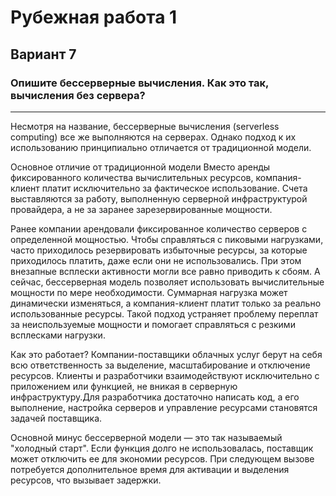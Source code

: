 # Рубежная работа 1
## Вариант 7

### Опишите бессерверные вычисления. Как это так, вычисления без сервера?
----

Несмотря на название, бессерверные вычисления (serverless computing) все же выполняются на серверах. Однако подход к их использованию принципиально отличается от традиционной модели.

Основное отличие от традиционной модели
Вместо аренды фиксированного количества вычислительных ресурсов, компания-клиент платит исключительно за фактическое использование. Счета выставляются за работу, выполненную серверной инфраструктурой провайдера, а не за заранее зарезервированные мощности.

Ранее компании арендовали фиксированное количество серверов с определенной мощностью. Чтобы справляться с пиковыми нагрузками, часто приходилось резервировать избыточные ресурсы, за которые приходилось платить, даже если они не использовались. При этом внезапные всплески активности могли все равно приводить к сбоям. А сейчас, бессерверная модель позволяет использовать вычислительные мощности по мере необходимости. Суммарная нагрузка может динамически изменяться, а компания-клиент платит только за реально использованные ресурсы. Такой подход устраняет проблему переплат за неиспользуемые мощности и помогает справляться с резкими всплесками нагрузки.

Как это работает?
Компании-поставщики облачных услуг берут на себя всю ответственность за выделение, масштабирование и отключение ресурсов. Клиенты и разработчики взаимодействуют исключительно с приложением или функцией, не вникая в серверную инфраструктуру.Для разработчика достаточно написать код, а его выполнение, настройка серверов и управление ресурсами становятся задачей поставщика.

Основной минус бессерверной модели — это так называемый "холодный старт". Если функция долго не использовалась, поставщик может отключить ее для экономии ресурсов. При следующем вызове потребуется дополнительное время для активации и выделения ресурсов, что вызывает задержки.
